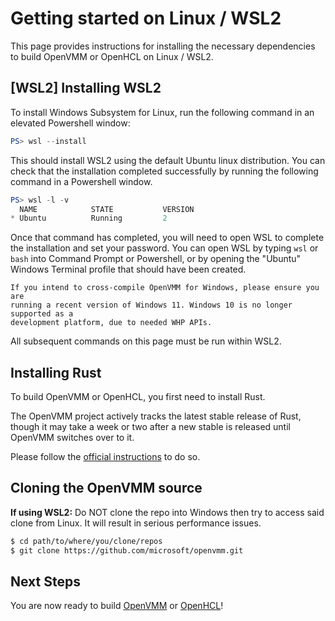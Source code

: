 # Getting started on Linux / WSL2

This page provides instructions for installing the necessary dependencies to
build OpenVMM or OpenHCL on Linux / WSL2.

## \[WSL2] Installing WSL2

To install Windows Subsystem for Linux, run the following command in an
elevated Powershell window:

```powershell
PS> wsl --install
```

This should install WSL2 using the default Ubuntu linux distribution.
You can check that the installation completed successfully by running the
following command in a Powershell window.
```powershell
PS> wsl -l -v
  NAME            STATE           VERSION
* Ubuntu          Running         2
```
Once that command has completed, you will need to open WSL to complete the
installation and set your password. You can open WSL by typing `wsl` or `bash`
into Command Prompt or Powershell, or by opening the "Ubuntu" Windows Terminal
profile that should have been created.

```admonish info
If you intend to cross-compile OpenVMM for Windows, please ensure you are
running a recent version of Windows 11. Windows 10 is no longer supported as a
development platform, due to needed WHP APIs.
```

All subsequent commands on this page must be run within WSL2.

## Installing Rust

To build OpenVMM or OpenHCL, you first need to install Rust.

The OpenVMM project actively tracks the latest stable release of Rust, though it
may take a week or two after a new stable is released until OpenVMM switches
over to it.

Please follow the [official instructions](https://www.rust-lang.org/tools/install) to do so.

## Cloning the OpenVMM source

**If using WSL2:** Do NOT clone the repo into Windows then try to access said
clone from Linux. It will result in serious performance issues.

```bash
$ cd path/to/where/you/clone/repos
$ git clone https://github.com/microsoft/openvmm.git
```

## Next Steps

You are now ready to build [OpenVMM](./build_openvmm.md) or
[OpenHCL](./build_openhcl.md)!
